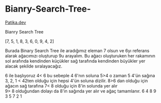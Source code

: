 # Bianry-Search-Tree-
[Patika.dev](https://www.patika.dev/tr)

Bianry Search Tree 

[7, 5, 1, 8, 3, 6, 0, 9, 4, 2]

Burada Binary Search Tree ile aradığımız eleman 7 olsun ve 6yı referans alarak ağacımızı oluşturup 9u arayalım. Bu ağacı oluşturuken her rakamının sol arafında kendinden küçükler sağ tarafında kendinden  büyükler yer alacak şekilde sıralayacağız.

6 ile başlıyoruz 4< 6 bu sebeple 4 6'nın soluna 
5>4 o zaman 5 4'ün sağına 
3, 2, 1 < 42ten olduğu için hepsi 4'ün soluna dizilir.
8>6 dan olduğu için ağacın sağ tarafına 
7< 8 olduğu için 8'in solunda yer alır  
9> 8 olduğundan dolayı da 8'in sağında yer alır ve ağaç tamamlanır.
                                6
                            4           8 
                                             9
                        3     5     7
                    2
                1
                                      
